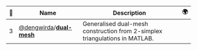|:star2: | Name | Description | 🌍|
|---|---|---|---|
|3|[@dengwirda](https://github.com/dengwirda)/[**dual-mesh**](https://github.com/dengwirda/dual-mesh)|Generalised dual-mesh construction from 2-simplex triangulations in MATLAB.||

